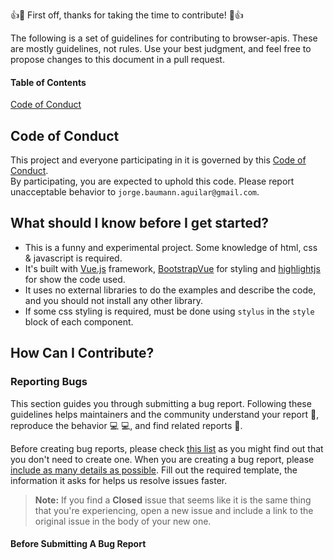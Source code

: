 👍🎉 First off, thanks for taking the time to contribute! 🎉👍

The following is a set of guidelines for contributing to browser-apis.
These are mostly guidelines, not rules. Use your best judgment, and feel free to propose changes to this document in a pull request.

#### Table of Contents  
[Code of Conduct](#code-of-conduct)


## Code of Conduct
This project and everyone participating in it is governed by this [Code of Conduct](https://github.com/baumannzone/browser-apis/blob/master/CODE_OF_CONDUCT.md).  
By participating, you are expected to uphold this code. Please report unacceptable behavior to `jorge.baumann.aguilar@gmail.com`.

## What should I know before I get started?

- This is a funny and experimental project. Some knowledge of html, css & javascript is required.  
- It's built with [Vue.js](https://github.com/vuejs/vue) framework, [BootstrapVue](https://github.com/bootstrap-vue/bootstrap-vue) for styling and [highlightjs](https://github.com/highlightjs/highlight.js) for show the code used.  
- It uses no external libraries to do the examples and describe the code, and you should not install any other library.   
- If some css styling is required, must be done using `stylus` in the `style` block of each component.

## How Can I Contribute?

### Reporting Bugs

This section guides you through submitting a bug report. 
Following these guidelines helps maintainers and the community understand your report :pencil:, 
reproduce the behavior :computer: :computer:, and find related reports :mag_right:.

Before creating bug reports, please check [this list](#before-submitting-a-bug-report) as you might find out that you don't need to create one. 
When you are creating a bug report, please [include as many details as possible](#how-do-i-submit-a-good-bug-report). Fill out the required template, the information it asks for helps us resolve issues faster.

> **Note:** If you find a **Closed** issue that seems like it is the same thing that you're experiencing, open a new issue and include a link to the original issue in the body of your new one.

#### Before Submitting A Bug Report
